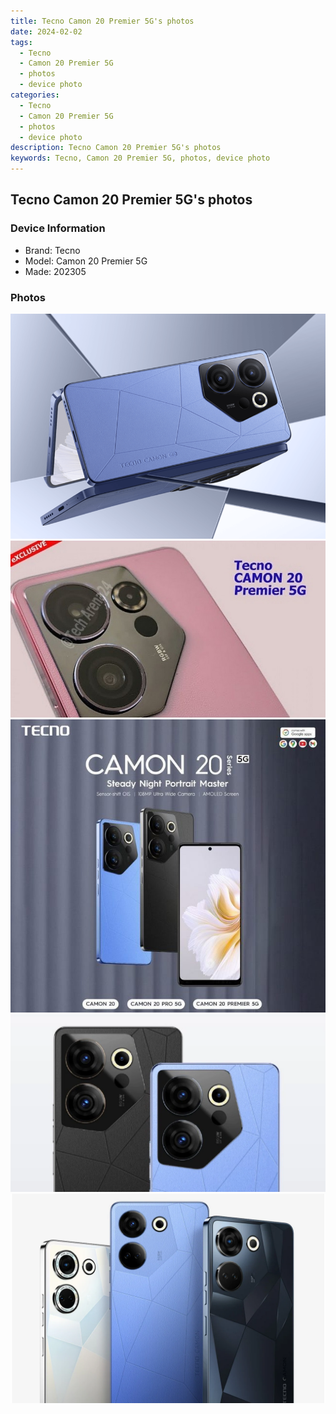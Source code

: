 ```yaml
---
title: Tecno Camon 20 Premier 5G's photos
date: 2024-02-02
tags: 
  - Tecno
  - Camon 20 Premier 5G
  - photos
  - device photo
categories: 
  - Tecno
  - Camon 20 Premier 5G
  - photos
  - device photo
description: Tecno Camon 20 Premier 5G's photos
keywords: Tecno, Camon 20 Premier 5G, photos, device photo
---
```


## Tecno Camon 20 Premier 5G's photos

### Device Information

- Brand: Tecno
- Model: Camon 20 Premier 5G
- Made: 202305

### Photos

![/images/best-assets/devices/tecno/tecno-camon-20-premier-5g/1.jpg](/images/best-assets/devices/tecno/tecno-camon-20-premier-5g/1.jpg)
![/images/best-assets/devices/tecno/tecno-camon-20-premier-5g/2.jpg](/images/best-assets/devices/tecno/tecno-camon-20-premier-5g/2.jpg)
![/images/best-assets/devices/tecno/tecno-camon-20-premier-5g/3.jpg](/images/best-assets/devices/tecno/tecno-camon-20-premier-5g/3.jpg)
![/images/best-assets/devices/tecno/tecno-camon-20-premier-5g/4.jpg](/images/best-assets/devices/tecno/tecno-camon-20-premier-5g/4.jpg)
![/images/best-assets/devices/tecno/tecno-camon-20-premier-5g/5.jpg](/images/best-assets/devices/tecno/tecno-camon-20-premier-5g/5.jpg)

